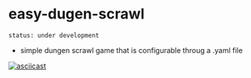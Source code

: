 # easy-dugen-scrawl

`status: under development`

-  simple dungen scrawl game that is configurable throug a .yaml file

[![asciicast](https://asciinema.org/a/4Nd2kbmS7JFUmDNKN9LnHpHZM.svg)](https://asciinema.org/a/4Nd2kbmS7JFUmDNKN9LnHpHZM)
